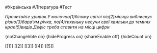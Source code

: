 #Українська #Література #Тест

*Прочитайте уривок.У молочно(1)білому світлі пів(2)місяця виблискує різно(3)барв'ям річка, по(4)тихеньку несучи свої хвильки до темних крає(5)видів.Дефіс треба ставити на місці цифри*

{noChangeVote on}
{hideProgress on}
{shareEnable off}
{hideCount on}

[[1]]
[[2]]
[[3]]
[[4]]
[[5]]
